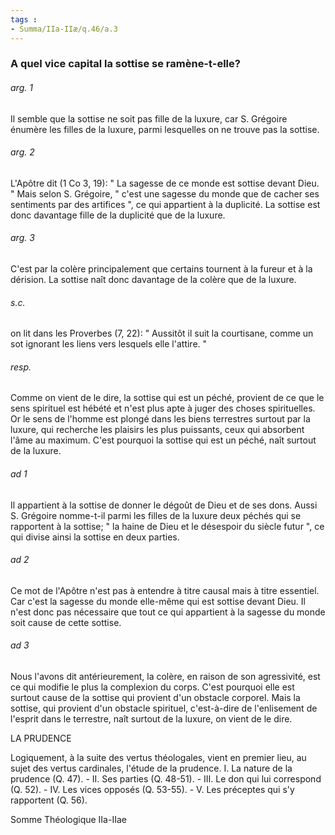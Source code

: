 ```yaml
---
tags : 
- Summa/IIa-IIæ/q.46/a.3
---
```


### A quel vice capital la sottise se ramène-t-elle?

###### arg. 1
Il semble que la sottise ne soit pas fille de la luxure, car S. Grégoire énumère les filles de la luxure, parmi lesquelles on ne trouve pas la sottise. 

###### arg. 2
L'Apôtre dit (1 Co 3, 19): " La sagesse de ce monde est sottise devant Dieu. " Mais selon S. Grégoire, " c'est une sagesse du monde que de cacher ses sentiments par des artifices ", ce qui appartient à la duplicité. La sottise est donc davantage fille de la duplicité que de la luxure. 

###### arg. 3
C'est par la colère principalement que certains tournent à la fureur et à la dérision. La sottise naît donc davantage de la colère que de la luxure. 

###### s.c.
on lit dans les Proverbes (7, 22): " Aussitôt il suit la courtisane, comme un sot ignorant les liens vers lesquels elle l'attire. " 

###### resp.
Comme on vient de le dire, la sottise qui est un péché, provient de ce que le sens spirituel est hébété et n'est plus apte à juger des choses spirituelles. Or le sens de l'homme est plongé dans les biens terrestres surtout par la luxure, qui recherche les plaisirs les plus puissants, ceux qui absorbent l'âme au maximum. C'est pourquoi la sottise qui est un péché, naît surtout de la luxure. 

###### ad 1
Il appartient à la sottise de donner le dégoût de Dieu et de ses dons. Aussi S. Grégoire nomme-t-il parmi les filles de la luxure deux péchés qui se rapportent à la sottise; " la haine de Dieu et le désespoir du siècle futur ", ce qui divise ainsi la sottise en deux parties. 

###### ad 2
Ce mot de l'Apôtre n'est pas à entendre à titre causal mais à titre essentiel. Car c'est la sagesse du monde elle-même qui est sottise devant Dieu. Il n'est donc pas nécessaire que tout ce qui appartient à la sagesse du monde soit cause de cette sottise. 

###### ad 3
Nous l'avons dit antérieurement, la colère, en raison de son agressivité, est ce qui modifie le plus la complexion du corps. C'est pourquoi elle est surtout cause de la sottise qui provient d'un obstacle corporel. Mais la sottise, qui provient d'un obstacle spirituel, c'est-à-dire de l'enlisement de l'esprit dans le terrestre, naît surtout de la luxure, on vient de le dire. 

LA PRUDENCE 

Logiquement, à la suite des vertus théologales, vient en premier lieu, au sujet des vertus cardinales, l'étude de la prudence. I. La nature de la prudence (Q. 47). - II. Ses parties (Q. 48-51). - III. Le don qui lui correspond (Q. 52). - IV. Les vices opposés (Q. 53-55). - V. Les préceptes qui s'y rapportent (Q. 56). 

Somme Théologique IIa-IIae 

